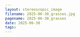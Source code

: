 ```yaml
---
layout: stereoscopic_image
filename: 2025-06-30_grasses.jpg
pagename: 2025-06-30_grasses
date: 2025-06-30
tags:
---
```

